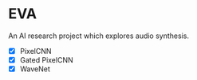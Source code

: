 EVA
===========
An AI research project which explores audio synthesis.

- [x] PixelCNN
- [x] Gated PixelCNN
- [x] WaveNet